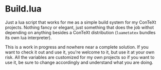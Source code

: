 # Build.lua

Just a lua script that works for me as a simple build system for my ConTeXt projects. Nothing fancy or elegant, just something that does the job withot depending on anything besides a ConTeXt distribution (`luametatex` bundles its own lua interpreter).

This is a work in progress and nowhere near a complete solution. If you want to check it out and use it, you're welcome to it, but use it at your own risk. All the variables are customized for my own projects so if you want to use it, be sure to change accordingly and understand what you are doing.
